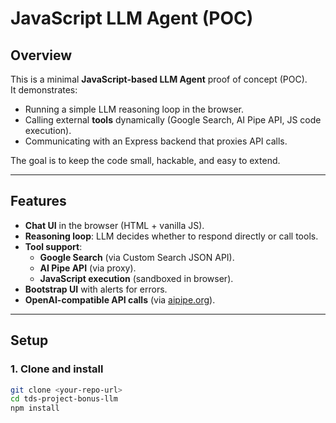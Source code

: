 # JavaScript LLM Agent (POC)

## Overview
This is a minimal **JavaScript-based LLM Agent** proof of concept (POC).  
It demonstrates:
- Running a simple LLM reasoning loop in the browser.  
- Calling external **tools** dynamically (Google Search, AI Pipe API, JS code execution).  
- Communicating with an Express backend that proxies API calls.  

The goal is to keep the code small, hackable, and easy to extend.

---

## Features
- **Chat UI** in the browser (HTML + vanilla JS).  
- **Reasoning loop**: LLM decides whether to respond directly or call tools.  
- **Tool support**:
  - **Google Search** (via Custom Search JSON API).  
  - **AI Pipe API** (via proxy).  
  - **JavaScript execution** (sandboxed in browser).  
- **Bootstrap UI** with alerts for errors.  
- **OpenAI-compatible API calls** (via [aipipe.org](https://aipipe.org)).  

---

## Setup

### 1. Clone and install
```bash
git clone <your-repo-url>
cd tds-project-bonus-llm
npm install
